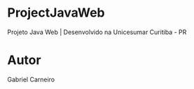 # ProjectJavaWeb
Projeto Java Web | Desenvolvido na Unicesumar Curitiba - PR

# Autor
Gabriel Carneiro